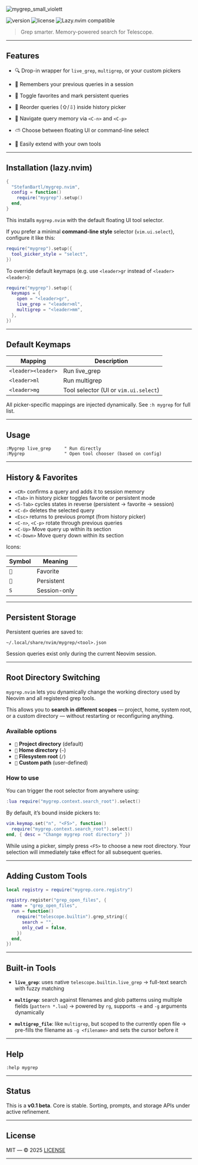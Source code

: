 ![mygrep_small_violett](https://github.com/user-attachments/assets/ddbcd453-633f-4b02-b1ff-b3ddc3cf58c3)

![version](https://img.shields.io/badge/version-0.1-blue.svg)
![license](https://img.shields.io/github/license/StefanBartl/mygrep.nvim)
![Lazy.nvim compatible](https://img.shields.io/badge/lazy.nvim-supported-success)

> Grep smarter. Memory-powered search for Telescope.

---

## Features

- 🔍 Drop-in wrapper for `live_grep`, `multigrep`, or your custom pickers
- 🧠 Remembers your previous queries in a session
-  Toggle favorites and mark persistent queries
- 🔁 Reorder queries (⇧/⇩) inside history picker

- 🔄 Navigate query memory via `<C-n>` and `<C-p>`
- ⛅ Choose between floating UI or command-line select
- 🧩 Easily extend with your own tools

---

## Installation (lazy.nvim)

```lua
{
  "StefanBartl/mygrep.nvim",
  config = function()
    require("mygrep").setup()
  end,
}
```

This installs `mygrep.nvim` with the default floating UI tool selector.

If you prefer a minimal **command-line style** selector (`vim.ui.select`), configure it like this:

```lua
require("mygrep").setup({
  tool_picker_style = "select",
})
```

To override default keymaps (e.g. use `<leader>gr` instead of `<leader><leader>`):

```lua
require("mygrep").setup({
  keymaps = {
    open = "<leader>gr",
    live_grep = "<leader>ml",
    multigrep = "<leader>mm",
  },
})
```

---

## Default Keymaps

| Mapping            | Description                           |
| ------------------ | ------------------------------------- |
| `<leader><leader>` | Run live\_grep                        |
| `<leader>ml`       | Run multigrep                         |
| `<leader>mg`       | Tool selector (UI or `vim.ui.select`) |

All picker-specific mappings are injected dynamically.
See `:h mygrep` for full list.

---

## Usage

```vim
:Mygrep live_grep     " Run directly
:Mygrep               " Open tool chooser (based on config)
```

---

## History & Favorites

* `<CR>` confirms a query and adds it to session memory
* `<Tab>` in history picker toggles favorite or persistent mode
* `<S-Tab>` cycles states in reverse (persistent → favorite → session)
* `<C-d>` deletes the selected query
* `<Esc>` returns to previous prompt (from history picker)
* `<C-n>`, `<C-p>` rotate through previous queries
* `<C-Up>` Move query up within its section
* `<C-Down>` Move query down within its section

Icons:

| Symbol | Meaning      |
| ------ | ------------ |
| ``   | Favorite     |
| ``   | Persistent   |
| `S`    | Session-only |

---

## Persistent Storage

Persistent queries are saved to:

```
~/.local/share/nvim/mygrep/<tool>.json
```

Session queries exist only during the current Neovim session.

---

## Root Directory Switching

`mygrep.nvim` lets you dynamically change the working directory used by Neovim and all registered grep tools.

This allows you to **search in different scopes** — project, home, system root, or a custom directory — without restarting or reconfiguring anything.

### Available options

* `` **Project directory** (default)
* `󰋞` **Home directory** (`~`)
* `󰜉` **Filesystem root** (`/`)
* `` **Custom path** (user-defined)

### How to use

You can trigger the root selector from anywhere using:

```lua
:lua require("mygrep.context.search_root").select()
```

By default, it’s bound inside pickers to:

```lua
vim.keymap.set("n", "<F5>", function()
  require("mygrep.context.search_root").select()
end, { desc = "Change mygrep root directory" })
```

While using a picker, simply press `<F5>` to choose a new root directory.
Your selection will immediately take effect for all subsequent queries.

---

## Adding Custom Tools

```lua
local registry = require("mygrep.core.registry")

registry.register("grep_open_files", {
  name = "grep_open_files",
  run = function()
    require("telescope.builtin").grep_string({
      search = "",
      only_cwd = false,
    })
  end,
})
```

---

## Built-in Tools

* **`live_grep`**: uses native `telescope.builtin.live_grep`
  → full-text search with fuzzy matching

* **`multigrep`**: search against filenames and glob patterns using multiple fields (`pattern *.lua`)
  → powered by `rg`, supports `-e` and `-g` arguments dynamically

* **`multigrep_file`**: like `multigrep`, but scoped to the currently open file
  → pre-fills the filename as `-g <filename>` and sets the cursor before it

---

## Help

```vim
:help mygrep
```

---

## Status

This is a **v0.1 beta**. Core is stable. Sorting, prompts, and storage APIs under active refinement.

---

## License

MIT — © 2025 [LICENSE](./LICENSE)

---
